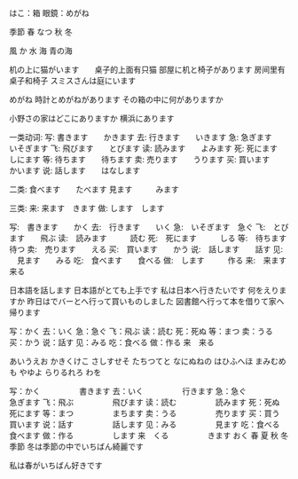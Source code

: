 はこ：箱
眼鏡：めがね

季節
春
なつ
秋
冬

風
か
水
海
青の海

机の上に猫がいます　　桌子的上面有只猫
部屋に机と椅子があります     房间里有桌子和椅子
スミスさんは庭にいます

めがね
時計とめがねがあります
その箱の中に何がありますか

小野さの家はどこにありますか
横浜にあります

一类动词:
写: 書きます　　かきます
去: 行きます　　いきます
急: 急ぎます　　いそぎます
飞: 飛びます　　とびます
读: 読みます　　よみます
死: 死にます　　しにます
等: 待ちます　　待ちます
卖: 売ります　　うります
买: 買います　　かいます
说: 話します　　はなします

二类:
食べます　　たべます
見ます　　　みます

三类:
来: 来ます　きます
做: します　します


写:　書きます　　かく
去:　行きます　　いく
急:　いそぎます　急ぐ
飞:　とびます　　飛ぶ
读:　読みます　　　読む
死:　死にます　　　しる
等:　待ちます　　　待つ
卖:　売ります　　える
买:　買います　　かう
说:　話します　　話す
见: 　見ます　　みる
吃:　食べます　　食べる
做:　します　　　作る
来:　来ます　　　来る

日本語を話します
日本語がとても上手です
私は日本へ行きたいです
何をえりますか
昨日はでバーとへ行って買いものしました
図書館へ行って本を借りて家へ帰ります


写：かく
去：いく
急：急ぐ
飞：飛ぶ
读：読む
死：死ぬ
等：まつ
卖：うる
买：かう
说：話す
见：みる
吃：食べる
做：作る
来　来る


あいうえお
かきくけこ
さしすせそ
たちつてと
なにぬねの
はひふへほ
まみむめも
やゆよ
らりるれろ
わを



写：かく　　　　　書きます
去：いく　　　　　行きます
急：急ぐ　　　　　急ぎます
飞：飛ぶ　　　　　飛びます
读：読む　　　　　読みます
死：死ぬ　　　　　死にます
等：まつ　　　　　まちます
卖：うる　　　　　売ります
买：買う　　　　　買います
说：話す　　　　　話します
见：みる　　　　　見ます
吃：食べる　　　　食べます
做：作る　　　　　します
来　くる　　　　　きます
おく
春
夏
秋
冬
季節
冬は季節の中でいちばん綺麗です

私は春がいちばん好きです